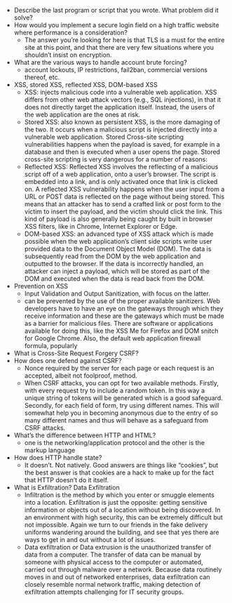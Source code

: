 * Describe the last program or script that you wrote. What problem did it solve? 
* How would you implement a secure login field on a high traffic website where performance is a consideration? 
  * The answer you’re looking for here is that TLS is a must for the entire site at this point, and that there are very few situations where you shouldn’t insist on encryption. 
* What are the various ways to handle account brute forcing? 
  * account lockouts, IP restrictions, fail2ban, commercial versions thereof, etc. 
* XSS, stored XSS, reflected XSS, DOM-based XSS 
  * XSS: injects malicious code into a vulnerable web application. XSS differs from other web attack vectors (e.g., SQL injections), in that it does not directly target the application itself. Instead, the users of the web application are the ones at risk. 
  * Stored XSS: also known as persistent XSS, is the more damaging of the two. It occurs when a malicious script is injected directly into a vulnerable web application. Stored Cross-site scripting vulnerabilities happens when the payload is saved, for example in a database and then is executed when a user opens the page. Stored cross-site scripting is very dangerous for a number of reasons: 
  * Reflected XSS: Reflected XSS involves the reflecting of a malicious script off of a web application, onto a user’s browser. The script is embedded into a link, and is only activated once that link is clicked on. A reflected XSS vulnerability happens when the user input from a URL or POST data is reflected on the page without being stored. This means that an attacker has to send a crafted link or post form to the victim to insert the payload, and the victim should click the link. This kind of payload is also generally being caught by built in browser XSS filters, like in Chrome, Internet Explorer or Edge. 
  * DOM-based XSS: an advanced type of XSS attack which is made possible when the web application’s client side scripts write user provided data to the Document Object Model (DOM). The data is subsequently read from the DOM by the web application and outputted to the browser. If the data is incorrectly handled, an attacker can inject a payload, which will be stored as part of the DOM and executed when the data is read back from the DOM. 
* Prevention on XSS 
  * Input Validation and Output Sanitization, with focus on the latter. 
  * can  be prevented by the use of the proper available sanitizers. Web developers have to have an eye on the gateways through which they receive information and these are the gateways which must be made as a barrier for malicious files. There are software or applications available for doing this, like the XSS Me for Firefox and DOM snitch for Google Chrome. Also, the default web application firewall formula, popularly 
* What is Cross-Site Request Forgery CSRF? 
* How does one defend against CSRF? 
  * Nonce required by the server for each page or each request is an accepted, albeit not foolproof, method. 
  * When CSRF attacks, you can opt for two available methods. Firstly, with every request try to include a random token. In this way a unique string of tokens will be generated which is a good safeguard. Secondly, for each field of form, try using different names. This will somewhat help you in becoming anonymous due to the entry of so many different names and thus will behave as a safeguard from CSRF attacks. 
* What’s the difference between HTTP and HTML? 
  * one is the networking/application protocol and the other is the markup language 
* How does HTTP handle state? 
  * It doesn’t. Not natively. Good answers are things like “cookies”, but the best answer is that cookies are a hack to make up for the fact that HTTP doesn’t do it itself. 
* What is Exfiltration? Data Exfiltration 
  * Infiltration is the method by which you enter or smuggle elements into a location. Exfiltration is just the opposite: getting sensitive information or objects out of a location without being discovered. In an environment with high security, this can be extremely difficult but not impossible. Again we turn to our friends in the fake delivery uniforms wandering around the building, and see that yes there are ways to get in and out without a lot of issues. 
  * Data exfiltration or Data extrusion is the unauthorized transfer of data from a computer. The transfer of data can be manual by someone with physical access to the computer or automated, carried out through malware over a network. Because data routinely moves in and out of networked enterprises, data exfiltration can closely resemble normal network traffic, making detection of exfiltration attempts challenging for IT security groups. 